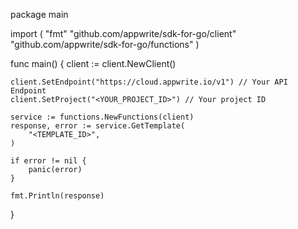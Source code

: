 package main

import (
    "fmt"
    "github.com/appwrite/sdk-for-go/client"
    "github.com/appwrite/sdk-for-go/functions"
)

func main() {
    client := client.NewClient()

    client.SetEndpoint("https://cloud.appwrite.io/v1") // Your API Endpoint
    client.SetProject("<YOUR_PROJECT_ID>") // Your project ID

    service := functions.NewFunctions(client)
    response, error := service.GetTemplate(
        "<TEMPLATE_ID>",
    )

    if error != nil {
        panic(error)
    }

    fmt.Println(response)
}
